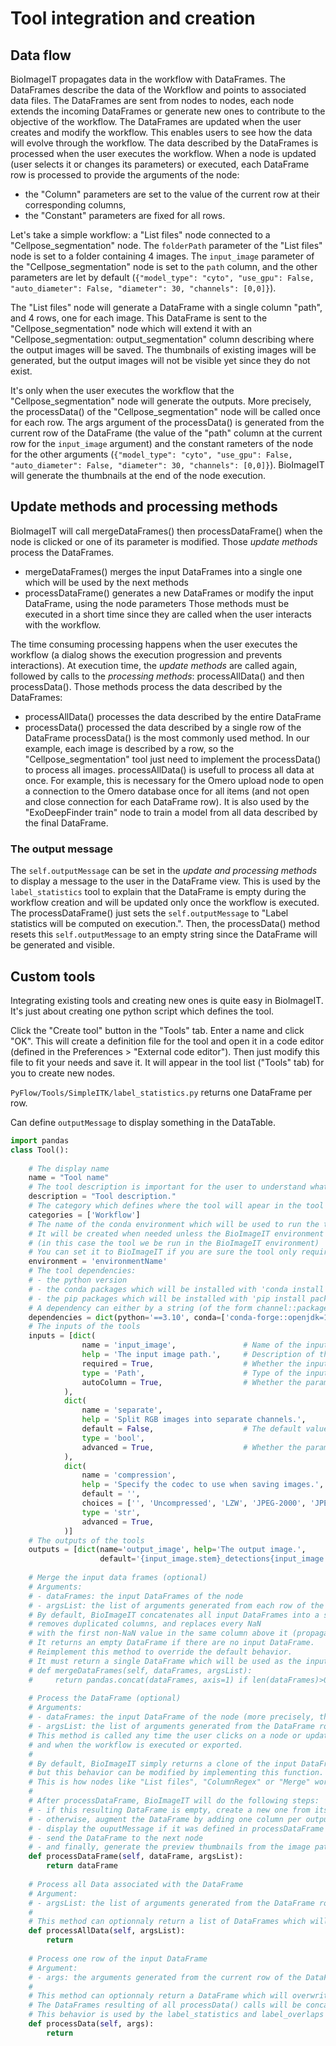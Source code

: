 # Tool integration and creation

## Data flow

BioImageIT propagates data in the workflow with DataFrames. The DataFrames describe the data of the Workflow and points to associated data files.
The DataFrames are sent from nodes to nodes, each node extends the incoming DataFrames or generate new ones to contribute to the objective of the workflow.
The DataFrames are updated when the user creates and modify the workflow. This enables users to see how the data will evolve through the workflow. 
The data described by the DataFrames is processed when the user executes the workflow.
When a node is updated (user selects it or changes its parameters) or executed, each DataFrame row is processed to provide the arguments of the node:
- the "Column" parameters are set to the value of the current row at their corresponding columns,
- the "Constant" parameters are fixed for all rows.

Let's take a simple workflow: a "List files" node connected to a "Cellpose_segmentation" node.
The `folderPath` parameter of the "List files" node is set to a folder containing 4 images. The `input_image` parameter of the "Cellpose_segmentation" node is set to the `path` column, and the other parameters are let by default (`{"model_type": "cyto", "use_gpu": False, "auto_diameter": False, "diameter": 30, "channels": [0,0]}`).

The "List files" node will generate a DataFrame with a single column "path", and 4 rows, one for each image.
This DataFrame is sent to the "Cellpose_segmentation" node which will extend it with an "Cellpose_segmentation: output_segmentation" column 
describing where the output images will be saved.
The thumbnails of existing images will be generated, but the output images will not be visible yet since they do not exist.

It's only when the user executes the workflow that the "Cellpose_segmentation" node will generate the outputs. 
More precisely, the processData() of the "Cellpose_segmentation" node will be called once for each row.
The args argument of the processData() is generated from the current row of the DataFrame (the value of the "path" column at the current row for the `input_image` argument) and the constant rameters of the node for the other arguments (`{"model_type": "cyto", "use_gpu": False, "auto_diameter": False, "diameter": 30, "channels": [0,0]}`).
BioImageIT will generate the thumbnails at the end of the node execution.

## Update methods and processing methods

BioImageIT will call mergeDataFrames() then processDataFrame() when the node is clicked or one of its parameter is modified.
Those *update methods* process the DataFrames.
- mergeDataFrames() merges the input DataFrames into a single one which will be used by the next methods
- processDataFrame() generates a new DataFrames or modify the input DataFrame, using the node parameters
Those methods must be executed in a short time since they are called when the user interacts with the workflow.

The time consuming processing happens when the user executes the workflow (a dialog shows the execution progression and prevents interactions).
At execution time, the *update methods* are called again, followed by calls to the *processing methods*: processAllData() and then processData(). 
Those methods process the data described by the DataFrames:
- processAllData() processes the data described by the entire DataFrame
- processData() processed the data described by a single row of the DataFrame
processData() is the most commonly used method. 
In our example, each image is described by a row, so the "Cellpose_segmentation" tool just need to implement the processData() to process all images.
processAllData() is usefull to process all data at once. 
For example, this is necessary for the Omero upload node to open a connection to the Omero database once for all items (and not open and close connection for each DataFrame row). It is also used by the "ExoDeepFinder train" node to train a model from all data described by the final DataFrame.

### The output message

The `self.outputMessage` can be set in the *update and processing methods* to display a message to the user in the DataFrame view. This is used by the `label_statistics` tool to explain that the DataFrame is empty during the workflow creation and will be updated only once the workflow is executed. The processDataFrame() just sets the `self.outputMessage` to "Label statistics will be computed on execution.". Then, the processData() method resets this `self.outputMessage` to an empty string since the DataFrame will be generated and visible.

## Custom tools

Integrating existing tools and creating new ones is quite easy in BioImageIT. It's just about creating one python script which defines the tool.

Click the "Create tool" button in the "Tools" tab. Enter a name and click "OK". This will create a definition file for the tool and open it in a code editor (defined in the Preferences > "External code editor"). Then just modify this file to fit your needs and save it. It will appear in the tool list ("Tools" tab) for you to create new nodes.

`PyFlow/Tools/SimpleITK/label_statistics.py` returns one DataFrame per row.

Can define `outputMessage` to display something in the DataTable.

```python
import pandas
class Tool():
    
    # The display name
    name = "Tool name"
    # The tool description is important for the user to understand what the tool does
    description = "Tool description."
    # The category which defines where the tool will apear in the tool library (the Tools tab)
    categories = ['Workflow']
    # The name of the conda environment which will be used to run the tool
    # It will be created when needed unless the BioImageIT environment does not satisfy the requirements 
    # (in this case the tool we be run in the BioImageIT environment)
    # You can set it to BioImageIT if you are sure the tool only requires packages installed with BioImageIT 
    environment = 'environmentName'
    # The tool dependencies:
    # - the python version
    # - the conda packages which will be installed with 'conda install packageName'
    # - the pip packages which will be installed with 'pip install packageName'
    # A dependency can either by a string (of the form channel::packageName==version.nuber, channel and version.number being optional, version.number being very much encouraged) or a dictionnary with the attributes `name`, `platforms`, `optional`, `dependencies` as defined in the [Wetlands dependencies documentation](https://arthursw.github.io/wetlands/latest/dependencies/)
    dependencies = dict(python='==3.10', conda=['conda-forge::openjdk=11'], pip=['numpy==2.2'])
    # The inputs of the tools
    inputs = [dict(
                name = 'input_image',               # Name of the input
                help = 'The input image path.',     # Description of the input which appears as a tooltip
                required = True,                    # Whether the input is required to execute the tool
                type = 'Path',                      # Type of the input, can be 'Path', 'bool', 'str', 'int', 'float' (as the Python types)
                autoColumn = True,                  # Whether the parameter is automatically assigned to a column of the input dataFrame
            ),
            dict(
                name = 'separate',
                help = 'Split RGB images into separate channels.',
                default = False,                    # The default value of the input
                type = 'bool',
                advanced = True,                    # Whether the parameter appears in the default input tab or advanced tab
            ),
            dict(
                name = 'compression',
                help = 'Specify the codec to use when saving images.',
                default = '',
                choices = ['', 'Uncompressed', 'LZW', 'JPEG-2000', 'JPEG-2000 Lossy', 'JPEG', 'zlib'],  # The possible values for the parameter. This will create a dropdown menu in the GUI
                type = 'str',
                advanced = True,
            )]
    # The outputs of the tools
    outputs = [dict(name='output_image', help='The output image.', 
                    default='{input_image.stem}_detections{input_image.exts}', type='Path')]
    
    # Merge the input data frames (optional)
    # Arguments:
    # - dataFrames: the input DataFrames of the node
    # - argsList: the list of arguments generated from each row of the DataFrame (each DataFrame row is converted to a list of arguments for the node)
    # By default, BioImageIT concatenates all input DataFrames into a single one, 
    # removes duplicated columns, and replaces every NaN 
    # with the first non-NaN value in the same column above it (propagates last valid observation forward to next valid).
    # It returns an empty DataFrame if there are no input DataFrame.
    # Reimplement this method to override the default behavior.
    # It must return a single DataFrame which will be used as the input DataFrame for the next methods
    # def mergeDataFrames(self, dataFrames, argsList):
    #     return pandas.concat(dataFrames, axis=1) if len(dataFrames)>0 else return pandas.DataFrame() # (simplified) example implementation
    
    # Process the DataFrame (optional)
    # Arguments:
    # - dataFrames: the input DataFrame of the node (more precisely, the output of the mergeDataFrames() method)
    # - argsList: the list of arguments generated from the DataFrame rows (and constant node parameters)
    # This method is called any time the user clicks on a node or updates its parameter
    # and when the workflow is executed or exported.
    # 
    # By default, BioImageIT simply returns a clone of the input DataFrame, 
    # but this behavior can be modified by implementing this function.
    # This is how nodes like "List files", "ColumnRegex" or "Merge" work: they modify the input DataFrame(s) or generate a new one
    # 
    # After processDataFrame, BioImageIT will do the following steps:
    # - if this resulting DataFrame is empty, create a new one from its input parameters
    # - otherwise, augment the DataFrame by adding one column per output
    # - display the ouputMessage if it was defined in processDataFrame
    # - send the DataFrame to the next node
    # - and finally, generate the preview thumbnails from the image paths in the DataFrame (if any)
    def processDataFrame(self, dataFrame, argsList):
        return dataFrame
    
    # Process all Data associated with the DataFrame
    # Argument:
    # - argsList: the list of arguments generated from the DataFrame rows (and constant node parameters)
    # 
    # This method can optionnaly return a list of DataFrames which will be concatenated and sent to the node output after execution.
    def processAllData(self, argsList):
        return 
    
    # Process one row of the input DataFrame
    # Argument:
    # - args: the arguments generated from the current row of the DataFrame (and constant node parameters)
    #
    # This method can optionnaly return a DataFrame which will overwrite the DataFrame returned by processAllData() for the current row.
    # The DataFrames resulting of all processData() calls will be concatenated and sent to the node output after execution. 
    # This behavior is used by the label_statistics and label_overlaps nodes.
    def processData(self, args):
        return
    

```